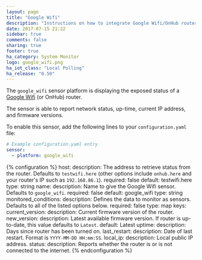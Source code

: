 ```yaml
---
layout: page
title: "Google Wifi"
description: "Instructions on how to integrate Google Wifi/OnHub routers into Home Assistant."
date: 2017-07-15 21:22
sidebar: true
comments: false
sharing: true
footer: true
ha_category: System Monitor
logo: google_wifi.png
ha_iot_class: "Local Polling"
ha_release: "0.50"
---
```



The `google_wifi` sensor platform is displaying the exposed status of a [Google Wifi](https://madeby.google.com/wifi/) (or OnHub) router.

The sensor is able to report network status, up-time, current IP address, and firmware versions.

To enable this sensor, add the following lines to your `configuration.yaml` file:

```yaml
# Example configuration.yaml entry
sensor:
  - platform: google_wifi
```

{% configuration %}
host:
  description: The address to retrieve status from the router. Defaults to `testwifi.here` (other options include `onhub.here` and your router's IP such as `192.168.86.1`).
  required: false
  default: testwifi.here
  type: string
name:
  description: Name to give the Google Wifi sensor. Defaults to `google_wifi`.
  required: false
  default: google_wifi
  type: string
monitored_conditions:
  description: Defines the data to monitor as sensors. Defaults to all of the listed options below.
  required: false
  type: map
  keys:
    current_version:
      description: Current firmware version of the router.
    new_version:
      description: Latest available firmware version. If router is up-to-date, this value defaults to `Latest`.
      default: Latest
    uptime:
      description: Days since router has been turned on.
    last_restart:
      description: Date of last restart. Format is `YYYY-MM-DD HH:mm:SS`.
    local_ip:
      description: Local public IP address.
    status:
      description: Reports whether the router is or is not connected to the internet.
{% endconfiguration %}

